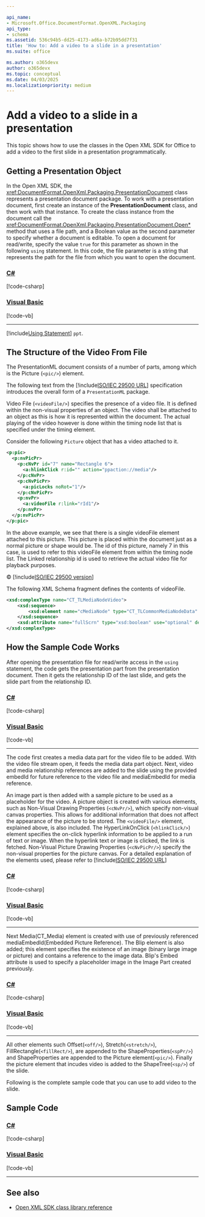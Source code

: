 ```yaml
---

api_name:
- Microsoft.Office.DocumentFormat.OpenXML.Packaging
api_type:
- schema
ms.assetid: 536c94b5-dd25-4173-ad6a-b72b95dd7f31
title: 'How to: Add a video to a slide in a presentation'
ms.suite: office

ms.author: o365devx
author: o365devx
ms.topic: conceptual
ms.date: 04/03/2025
ms.localizationpriority: medium
---
```


# Add a video to a slide in a presentation

This topic shows how to use the classes in the Open XML SDK for
Office to add a video to the first slide in a presentation
programmatically.

## Getting a Presentation Object 

In the Open XML SDK, the <xref:DocumentFormat.OpenXml.Packaging.PresentationDocument> class represents a
presentation document package. To work with a presentation document,
first create an instance of the **PresentationDocument** class, and then work with
that instance. To create the class instance from the document call the
<xref:DocumentFormat.OpenXml.Packaging.PresentationDocument.Open*> method that uses a file path, and a
Boolean value as the second parameter to specify whether a document is
editable. To open a document for read/write, specify the value `true` for this parameter as shown in the following
`using` statement. In this code, the file
parameter is a string that represents the path for the file from which
you want to open the document.

### [C#](#tab/cs-1)
[!code-csharp[](../../samples/presentation/add_video/cs/Program.cs#snippet1)]

### [Visual Basic](#tab/vb-1)
[!code-vb[](../../samples/presentation/add_video/vb/Program.vb#snippet1)]
***


[!include[Using Statement](../includes/presentation/using-statement.md)] `ppt`.


## The Structure of the Video From File

The PresentationML document consists of a number of parts, among which is the Picture (`<pic/>`) element.

The following text from the [!include[ISO/IEC 29500 URL](../includes/iso-iec-29500-link.md)] specification introduces the overall form of a `PresentationML` package.

Video File (`<videoFile/>`) specifies the presence of a video file. It is defined within the non-visual properties of an object. The video shall be attached to an object as this is how it is represented within the document. The actual playing of the video however is done within the timing node list that is specified under the timing element.

Consider the following `Picture` object that has a video attached to it.

```xml
<p:pic>  
  <p:nvPicPr>  
    <p:cNvPr id="7" name="Rectangle 6">  
      <a:hlinkClick r:id="" action="ppaction://media"/>  
    </p:cNvPr>  
    <p:cNvPicPr>  
      <a:picLocks noRot="1"/>  
    </p:cNvPicPr>  
    <p:nvPr>  
      <a:videoFile r:link="rId1"/>  
    </p:nvPr>  
  </p:nvPicPr>  
</p:pic>
```

In the above example, we see that there is a single videoFile element attached to this picture. This picture is placed within the document just as a normal picture or shape would be. The id of this picture, namely 7 in this case, is used to refer to this videoFile element from within the timing node list. The Linked relationship id is used to retrieve the actual video file for playback purposes. 

&copy; [!include[ISO/IEC 29500 version](../includes/iso-iec-29500-version.md)]

The following XML Schema fragment defines the contents of videoFile.

```xml
<xsd:complexType name="CT_TLMediaNodeVideo">
	<xsd:sequence>
		<xsd:element name="cMediaNode" type="CT_TLCommonMediaNodeData" minOccurs="1" maxOccurs="1"/>
	</xsd:sequence>
	<xsd:attribute name="fullScrn" type="xsd:boolean" use="optional" default="false"/>
</xsd:complexType>
```

## How the Sample Code Works

After opening the presentation file for read/write access in the `using` statement, the code gets the presentation
part from the presentation document. Then it gets the relationship ID of
the last slide, and gets the slide part from the relationship ID.


### [C#](#tab/cs-2)
[!code-csharp[](../../samples/presentation/add_video/cs/Program.cs#snippet2)]

### [Visual Basic](#tab/vb-2)
[!code-vb[](../../samples/presentation/add_video/vb/Program.vb#snippet2)]
***

The code first creates a media data part for the video file to be added. With the video file stream open, it feeds the media data part object. Next, video and media relationship references are added to the slide using the provided embedId for future reference to the video file and mediaEmbedId for media reference.

An image part is then added with a sample picture to be used as a placeholder for the video. A picture object is created with various elements, such as Non-Visual Drawing Properties (`<cNvPr/>`), which specify non-visual canvas properties. This allows for additional information that does not affect the appearance of the picture to be stored. The `<videoFile/>` element, explained above, is also included. The HyperLinkOnClick (`<hlinkClick/>`) element specifies the on-click hyperlink information to be applied to a run of text or image. When the hyperlink text or image is clicked, the link is fetched. Non-Visual Picture Drawing Properties (`<cNvPicPr/>`) specify the non-visual properties for the picture canvas. For a detailed explanation of the elements used, please refer to [!include[ISO/IEC 29500 URL](../includes/iso-iec-29500-link.md)]

### [C#](#tab/cs-3)
[!code-csharp[](../../samples/presentation/add_video/cs/Program.cs#snippet3)]

### [Visual Basic](#tab/vb-3)
[!code-vb[](../../samples/presentation/add_video/vb/Program.vb#snippet3)]
***

Next Media(CT_Media) element is created with use of previously referenced mediaEmbedId(Embedded Picture Reference). The Blip element is also added; this element specifies the existence of an image (binary large image or picture) and contains a reference to the image data. Blip's Embed attribute is used to specify a placeholder image in the Image Part created previously.

### [C#](#tab/cs-4)
[!code-csharp[](../../samples/presentation/add_video/cs/Program.cs#snippet4)]

### [Visual Basic](#tab/vb-4)
[!code-vb[](../../samples/presentation/add_video/vb/Program.vb#snippet4)]
***

All other elements such Offset(`<off/>`), Stretch(`<stretch/>`), FillRectangle(`<fillRect/>`), are appended to the ShapeProperties(`<spPr/>`) and ShapeProperties are appended to the Picture element(`<pic/>`). Finally the picture element that incudes video is added to the ShapeTree(`<sp/>`) of the slide.

Following is the complete sample code that you can use to add video to the slide.

## Sample Code

### [C#](#tab/cs)
[!code-csharp[](../../samples/presentation/add_video/cs/Program.cs#snippet0)]

### [Visual Basic](#tab/vb)
[!code-vb[](../../samples/presentation/add_video/vb/Program.vb#snippet0)]
***

## See also

- [Open XML SDK class library reference](/office/open-xml/open-xml-sdk)
